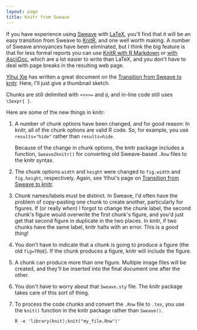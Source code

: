 ```yaml
---
layout: page
title: Knitr from Sweave
---
```


If you have experience using [Sweave](http://leisch.userweb.mwn.de/Sweave/) with
[LaTeX](http://www.latex-project.org), you'll find that it will be an
easy transition from Sweave to [KnitR](http://yihui.name/knitr/), and
one well worth making. A number of Sweave annoyances have been
eliminated, but I think the big feature is that for less formal
reports you can use [KnitR with R Markdown](Rmarkdown.html) or
[with AsciiDoc](asciidoc.html), which are a lot easier to write than
LaTeX, and you don't have to deal with page breaks in the resulting
web page.

[Yihui Xie](http://yihui.name/) has written a great document on the
[Transition from Sweave to knitr](http://yihui.name/knitr/demo/sweave/). Here,
I'll just give a thumbnail sketch.

Chunks are still delimited with `<<>>=` and `@`, and in-line code
still uses `\Sexpr{ }`. 

Here are some of the new things in knitr:

1. A number of chunk options have been changed, and for good reason:
   In knitr, all of the chunk options are valid R code. So, for example,
   you use `results="hide"` rather than `results=hide`.

   Because of the change in chunk options, the knitr package includes a
   function, `Sweave2knitr()` for converting old Sweave-based `.Rnw`
   files to the knitr syntax.

2. The chunk options `width` and `height` were changed to `fig.width`
   and `fig.height`, respectively. Again, see Yihui's page on
   [Transition from Sweave to knitr](http://yihui.name/knitr/demo/sweave/).

3. Chunk names/labels must be distinct. In Sweave, I'd often have the
   problem of copy-pasting one chunk to create another, particularly for
   figures. If (or really _when_) I forgot to change the chunk label, the
   second chunk's figure would overwrite the first chunk's figure, and
   you'd just get that second figure in duplicate in the two places. In
   knitr, if two chunks have the same label, knitr halts with an error.
   This is a _good thing_!

4. You don't have to indicate that a chunk is going to produce a
   figure (the old `fig=TRUE`). If the chunk produces a figure, knitr
   will include the figure.

5. A chunk can produce more than one figure. Multiple image files will
   be created, and they'll be inserted into the final document one after
   the other.

6. You don't have to worry about that `Sweave.sty` file. The knitr
   package takes care of this sort of thing.

7. To process the code chunks and convert the `.Rnw` file to `.tex`,
   you use the `knit()` function in the knitr package rather than
   `Sweave()`.

       R -e 'library(knit);knit("my_file.Rnw")'
